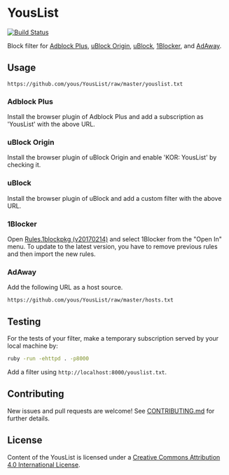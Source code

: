 # YousList

[![Build Status](https://travis-ci.org/yous/YousList.svg?branch=master)](https://travis-ci.org/yous/YousList)

Block filter for [Adblock Plus][], [uBlock Origin][], [uBlock][], [1Blocker][],
and [AdAway][].

[Adblock Plus]: https://adblockplus.org/
[uBlock Origin]: https://github.com/gorhill/uBlock
[uBlock]: https://github.com/chrisaljoudi/uBlock
[1Blocker]: http://1blocker.com/
[AdAway]: https://github.com/Free-Software-for-Android/AdAway

## Usage

```
https://github.com/yous/YousList/raw/master/youslist.txt
```

### Adblock Plus

Install the browser plugin of Adblock Plus and add a subscription as 'YousList' with the above URL.

### uBlock Origin

Install the browser plugin of uBlock Origin and enable 'KOR: YousList' by checking it.

### uBlock

Install the browser plugin of uBlock and add a custom filter with the above URL.

### 1Blocker

Open [Rules.1blockpkg (v20170214)][Rules.1blockpkg] and select 1Blocker from the
"Open In" menu. To update to the latest version, you have to remove previous
rules and then import the new rules.

[Rules.1blockpkg]: https://cdn.rawgit.com/yous/YousList/v20170214/Rules.1blockpkg

### AdAway

Add the following URL as a host source.

```
https://github.com/yous/YousList/raw/master/hosts.txt
```

## Testing

For the tests of your filter, make a temporary subscription served by your local machine by:

``` sh
ruby -run -ehttpd . -p8000
```

Add a filter using `http://localhost:8000/youslist.txt`.

## Contributing

New issues and pull requests are welcome! See [CONTRIBUTING.md](CONTRIBUTING.md) for further details.

## License

Content of the YousList is licensed under a [Creative Commons Attribution 4.0 International License](http://creativecommons.org/licenses/by/4.0/).
